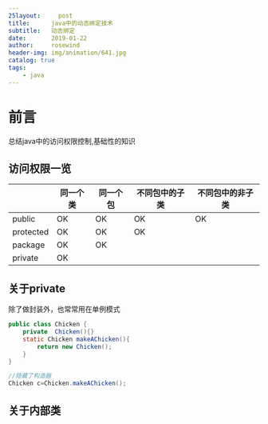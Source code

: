 ```yaml
---
25layout:     post
title:      java中的动态绑定技术
subtitle:   动态绑定
date:       2019-01-22
author:     rosewind
header-img: img/animation/641.jpg
catalog: true
tags:
    - java
---
```


# 前言

总结java中的访问权限控制,基础性的知识

## 访问权限一览

|           | 同一个类 | 同一个包 | 不同包中的子类 | 不同包中的非子类 |
| --------- | -------- | -------- | -------------- | ---------------- |
| public    | OK       | OK       | OK             | OK               |
| protected | OK       | OK       | OK             |                  |
| package   | OK       | OK       |                |                  |
| private   | OK       |          |                |                  |

## 关于private

除了做封装外，也常常用在单例模式

```java
public class Chicken {
    private  Chicken(){}
    static Chicken makeAChicken(){
        return new Chicken();
    }
}

//隐藏了构造器
Chicken c=Chicken.makeAChicken();
```

## 关于内部类

